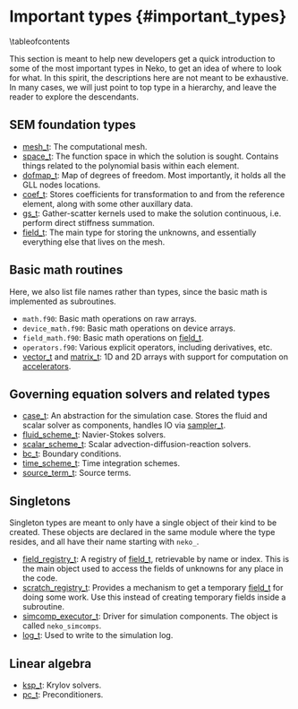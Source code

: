 # Important types {#important_types}

\tableofcontents

This section is meant to help new developers get a quick introduction to some of
the most important types in Neko, to get an idea of where to look for what. In
this spirit, the descriptions here are not meant to be exhaustive. In many
cases, we will just point to top type in a hierarchy, and leave the reader to
explore the descendants.


## SEM foundation types

- [mesh_t](#mesh::mesh_t): The computational mesh.
- [space_t](#space::space_t): The function space in which the solution is
  sought. Contains things related to the polynomial basis within each element.
- [dofmap_t](#dofmap::dofmap_t): Map of degrees of freedom. Most importantly, it
  holds all the GLL nodes locations.
- [coef_t](#coefs::coef_t): Stores coefficients for transformation to and from
  the reference element, along with some other auxillary data. 
- [gs_t](#gather_scatter::gs_t): Gather-scatter kernels used to make the
  solution continuous, i.e. perform direct stiffness summation. 
- [field_t](#field::field_t): The main type for storing the unknowns, and
  essentially everything else that lives on the mesh. 

## Basic math routines
Here, we also list file names rather than types, since the basic math is implemented
as subroutines.

- `math.f90`: Basic math operations on raw arrays.
- `device_math.f90`: Basic math operations on device arrays.
- `field_math.f90`: Basic math operations on [field_t](#field::field_t).
- `operators.f90`: Various explicit operators, including derivatives, etc.
- [vector_t](#vector::vector_t) and [matrix_t](#matrix::matrix_t): 1D and 2D arrays
  with support for computation on [accelerators](#accelerators).

## Governing equation solvers and related types

- [case_t](#case::case_t): An abstraction for the simulation case. Stores the
  fluid and scalar solver as components, handles IO via
  [sampler_t](#sampler::sampler_t).
- [fluid_scheme_t](#fluid_scheme::fluid_scheme_t): Navier-Stokes solvers.
- [scalar_scheme_t](#scalar_scheme::scalar_scheme_t): Scalar
  advection-diffusion-reaction solvers.
- [bc_t](#bc::bc_t): Boundary conditions.
- [time_scheme_t](#time_scheme::time_scheme_t): Time integration schemes.
- [source_term_t](#source_term::source_term_t): Source terms.

## Singletons

Singleton types are meant to only have a single object of their kind to be
created. These objects are declared in the same module where the type resides,
and all have their name starting with `neko_`.

- [field_registry_t](#field_registry::field_registry_t): A registry of
  [field_t](#field::field_t), retrievable by name or index. This is the main
  object used to access the fields of unknowns for any place in the code.
- [scratch_registry_t](#scratch_registry::scratch_registry_t): Provides a
  mechanism to get a temporary [field_t](#field::field_t) for doing some work.
  Use this instead of creating temporary fields inside a subroutine. 
- [simcomp_executor_t](#simcomp_executor::simcomp_executor_t): Driver for
  simulation components. The object is called `neko_simcomps`.
- [log_t](#logger::log_t): Used to write to the simulation log.

## Linear algebra

- [ksp_t](#krylov::ksp_t): Krylov solvers.
- [pc_t](#precon::pc_t): Preconditioners.


